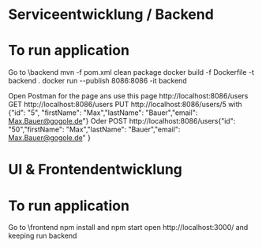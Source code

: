 # Serviceentwicklung / Backend

# To run application
Go to \backend
mvn -f pom.xml clean package
docker build -f Dockerfile -t backend .
docker run --publish 8086:8086 -it backend 

Open Postman for the page ans use this page http://localhost:8086/users
GET http://localhost:8086/users
PUT http://localhost:8086/users/5 with {"id": "5", "firstName": "Max","lastName": "Bauer","email": Max.Bauer@gogole.de"}
Oder POST  http://localhost:8086/users{"id": "50","firstName": "Max","lastName": "Bauer","email": Max.Bauer@gogole.de" }

# UI & Frontendentwicklung
# To run application
Go to \frontend
npm install and npm start
open http://localhost:3000/ and keeping run backend
